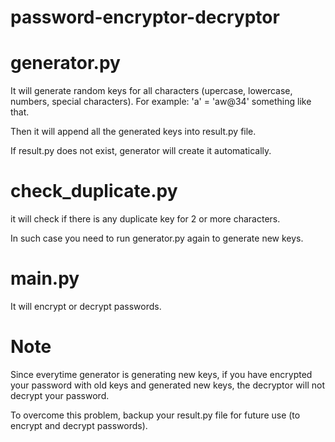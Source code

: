 # password-encryptor-decryptor

# generator.py
It will generate random keys for all characters (upercase, lowercase, numbers, special characters). For example: 'a' = 'aw@34' something like that.

Then it will append all the generated keys into result.py file.

If result.py does not exist, generator will create it automatically.

# check_duplicate.py
it will check if there is any duplicate key for 2 or more characters.

In such case you need to run generator.py again to generate new keys.

# main.py
It will encrypt or decrypt passwords.

# Note
Since everytime generator is generating new keys, if you have encrypted your password with old keys and generated new keys, the decryptor will not decrypt your password.

To overcome this problem, backup your result.py file for future use (to encrypt and decrypt passwords).
